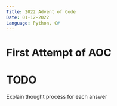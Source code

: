 ```yaml
---
Title: 2022 Advent of Code
Date: 01-12-2022
Language: Python, C#
---
```


# First Attempt of AOC

# TODO

Explain thought process for each answer
